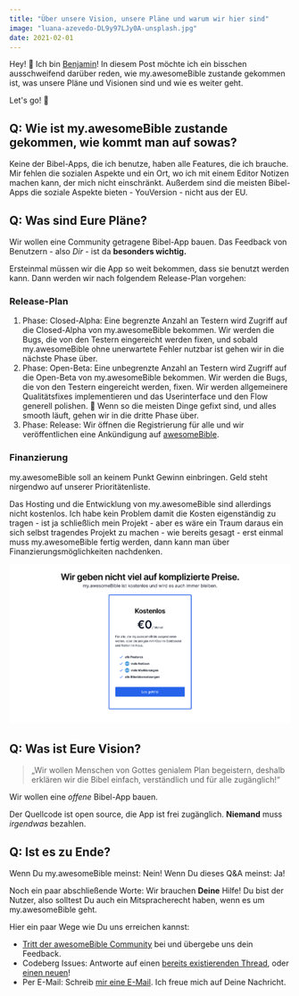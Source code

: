 ```yaml
---
title: "Über unsere Vision, unsere Pläne und warum wir hier sind"
image: "luana-azevedo-DL9y97LJy0A-unsplash.jpg"
date: 2021-02-01
--- 
```

Hey! 👋 Ich bin [Benjamin](https://mstdn.social/@hbenjamin)!
In diesem Post möchte ich ein bisschen ausschweifend darüber reden, wie my.awesomeBible zustande gekommen ist, was unsere Pläne und Visionen sind und wie es weiter geht.

Let's go! 🐧

## Q: Wie ist my.awesomeBible zustande gekommen, wie kommt man auf sowas?
Keine der Bibel-Apps, die ich benutze, haben alle Features, die ich brauche.
Mir fehlen die sozialen Aspekte und ein Ort, wo ich mit einem Editor Notizen machen kann, der mich nicht einschränkt.
Außerdem sind die meisten Bibel-Apps die soziale Aspekte bieten - YouVersion - nicht aus der EU.

## Q: Was sind Eure Pläne?
Wir wollen eine Community getragene Bibel-App bauen.
Das Feedback von Benutzern - also _Dir_ - ist da **besonders wichtig.**

Ersteinmal müssen wir die App so weit bekommen, dass sie benutzt werden kann.
Dann werden wir nach folgendem Release-Plan vorgehen:

### Release-Plan

1. Phase: Closed-Alpha: Eine begrenzte Anzahl an Testern wird Zugriff auf die Closed-Alpha von my.awesomeBible bekommen. Wir werden die Bugs, die von den Testern eingereicht werden fixen, und sobald my.awesomeBible ohne unerwartete Fehler nutzbar ist gehen wir in die nächste Phase über.
2. Phase: Open-Beta: Eine unbegrenzte Anzahl an Testern wird Zugriff auf die Open-Beta von my.awesomeBible bekommen. Wir werden die Bugs, die von den Testern eingereicht werden, fixen. Wir werden allgemeinere Qualitätsfixes implementieren und das Userinterface und den Flow generell polishen. 🧼 Wenn so die meisten Dinge gefixt sind, und alles smooth läuft, gehen wir in die dritte Phase über.
3. Phase: Release: Wir öffnen die Registrierung für alle und wir veröffentlichen eine Ankündigung auf [awesomeBible](https://awesomebible.de).

### Finanzierung
my.awesomeBible soll an keinem Punkt Gewinn einbringen.
Geld steht nirgendwo auf unserer Prioritätenliste.

Das Hosting und die Entwicklung von my.awesomeBible sind allerdings nicht kostenlos.
Ich habe kein Problem damit die Kosten eigenständig zu tragen - ist ja schließlich mein Projekt - aber es wäre ein Traum daraus ein sich selbst tragendes Projekt zu machen - wie bereits gesagt - erst einmal muss my.awesomeBible fertig werden, dann kann man über Finanzierungsmöglichkeiten nachdenken.

![Screenshot_2021-03-14 my awesomeBible](111076487-bd6b3480-84ec-11eb-8226-ca6ea4157b21.png)

## Q: Was ist Eure Vision?

> „Wir wollen Menschen von Gottes genialem Plan begeistern, deshalb erklären wir die Bibel einfach, verständlich und für alle zugänglich!“

Wir wollen eine *offene* Bibel-App bauen.

Der Quellcode ist open source, die App ist frei zugänglich. **Niemand** muss *irgendwas* bezahlen.

## Q: Ist es zu Ende?
Wenn Du my.awesomeBible meinst: Nein!
Wenn Du dieses Q&A meinst: Ja!

Noch ein paar abschließende Worte:
Wir brauchen **Deine** Hilfe!
Du bist der Nutzer, also solltest Du auch ein Mitspracherecht haben, wenn es um my.awesomeBible geht.

Hier ein paar Wege wie Du uns erreichen kannst:
- [Tritt der awesomeBible Community](https://matrix.to/#/#awesomeBible:stux.chat?via=stux.chat&via=matrix.org) bei und übergebe uns dein Feedback.
- Codeberg Issues: Antworte auf einen [bereits existierenden Thread](https://codeberg.org/awesomebible/my/issues), oder [einen neuen](https://codeberg.org/awesomebible/my/issues/new)!
- Per E-Mail: Schreib [mir eine E-Mail](mailto:benjamin@awesomebible.de). Ich freue mich auf Deine Nachricht.